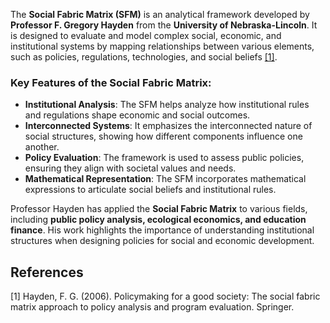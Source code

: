 The **Social Fabric Matrix (SFM)** is an analytical framework developed by **Professor F. Gregory Hayden** from the **University of Nebraska-Lincoln**. It is designed to evaluate and model complex social, economic, and institutional systems by mapping relationships between various elements, such as policies, regulations, technologies, and social beliefs [[1]](#1).

### Key Features of the Social Fabric Matrix:
- **Institutional Analysis**: The SFM helps analyze how institutional rules and regulations shape economic and social outcomes.
- **Interconnected Systems**: It emphasizes the interconnected nature of social structures, showing how different components influence one another.
- **Policy Evaluation**: The framework is used to assess public policies, ensuring they align with societal values and needs.
- **Mathematical Representation**: The SFM incorporates mathematical expressions to articulate social beliefs and institutional rules.

Professor Hayden has applied the **Social Fabric Matrix** to various fields, including **public policy analysis, ecological economics, and education finance**. His work highlights the importance of understanding institutional structures when designing policies for social and economic development.



## References
<a id="1">[1]</a> 
Hayden, F. G. (2006). Policymaking for a good society: The social fabric matrix approach to policy analysis and program evaluation. Springer.
